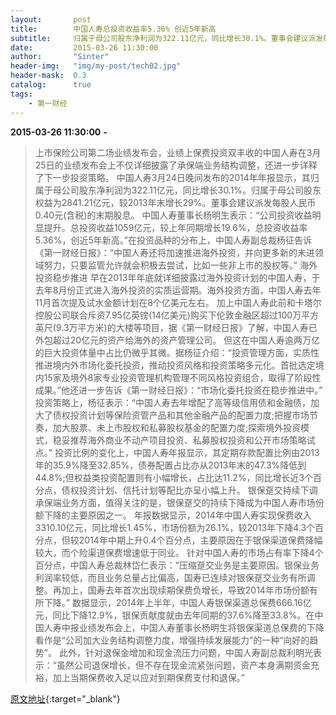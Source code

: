 ```yaml
---
layout:       post
title:        中国人寿总投资收益率5.36% 创近5年新高
subtitle:     归属于母公司股东净利润为322.11亿元，同比增长30.1%。董事会建议派发每股人民币0.40元(含税)的末期股息。
date:         2015-03-26 11:30:00
author:       "Sinter"
header-img:   "img/my-post/tech02.jpg"
header-mask:  0.3
catalog:      true
tags:
    - 第一财经
---
```


**2015-03-26 11:30:00**  **-**

> 上市保险公司第二场业绩发布会，业绩上保费投资双丰收的中国人寿在3月25日的业绩发布会上不仅详细披露了承保端业务结构调整，还进一步详释了下一步投资策略。
中国人寿3月24日晚间发布的2014年年报显示，其归属于母公司股东净利润为322.11亿元，同比增长30.1%。归属于母公司股东权益为2841.21亿元，较2013年末增长29%。董事会建议派发每股人民币0.40元(含税)的末期股息。
中国人寿董事长杨明生表示：“公司投资收益明显提升。总投资收益1059亿元，较上年同期增长19.6%，总投资收益率5.36%，创近5年新高。”在投资品种的分布上，中国人寿副总裁杨征告诉《第一财经日报》：“中国人寿还将加速推进海外投资，并向更多新的未进领域努力，只要监管允许就会积极去尝试，比如一些非上市的股权等。”
海外投资稳步推进
早在2013年年底就详细披露过海外投资计划的中国人寿，于去年8月份正式进入海外投资的实质运营期。海外投资方面，中国人寿去年11月首次提及试水金额计划在8个亿美元左右。
加上中国人寿此前和卡塔尔控股公司联合斥资7.95亿英镑(14亿美元)购买下伦敦金融区超过100万平方英尺(9.3万平方米)的大楼等项目，据《第一财经日报》了解，中国人寿已外包超过20亿元的资产给海外的资产管理公司。
但这在中国人寿逾两万亿的巨大投资体量中占比仍微乎其微。据杨征介绍：“投资管理方面，实质性推进境内外市场化委托投资，推动投资风格和投资策略多元化。首批选定境内15家及境外8家专业投资管理机构管理不同风格投资组合，取得了阶段性成果。”他还进一步告诉《第一财经日报》：“市场化委托投资在稳步推进中。”
投资策略上，杨征表示：“中国人寿去年增配了高等级信用债和金融债，加大了债权投资计划等保险资管产品和其他金融产品的配置力度;把握市场节奏，加大股票、未上市股权和私募股权基金的配置力度;探索境外投资模式，稳妥推荐海外商业不动产项目投资、私募股权投资和公开市场策略试点。”
投资比例的变化上，中国人寿年报显示，其定期存款配置比例由2013年的35.9%降至32.85%，债券配置占比亦从2013年末的47.3%降低到44.8%;但权益类投资配置则有小幅增长，占比达11.2%，同比增长近3个百分点，债权投资计划、信托计划等配比亦呈小幅上升。
银保趸交持续下调
承保端业务方面，值得关注的是，银保趸交的持续下降成为中国人寿市场份额下降的主要原因之一。
年报数据显示，2014年中国人寿实现保费收入3310.10亿元，同比增长1.45%，市场份额为26.1%，较2013年下降4.3个百分点，但较2014年中期上升0.4个百分点，主要原因在于银保渠道保费降幅较大，而个险渠道保费增速低于同业。
针对中国人寿的市场占有率下降4个百分点，中国人寿总裁林岱仁表示：“压缩趸交业务是主要原因。银保业务利润率较低，而且业务总量占比偏高，国寿已连续对银保趸交业务有所调整。再加上，国寿去年首次出现续期保费负增长，导致2014年市场份额有所下降。”
数据显示，2014年上半年，中国人寿银保渠道总保费666.16亿元，同比下降12.9%，银保贡献度就由去年同期的37.6%降至33.8%。在中国人寿中报业绩发布会上，中国人寿董事长杨明生将银保渠道总保费的下降看作是“公司加大业务结构调整力度，增强持续发展能力”的一种“向好的趋势”。
此外，针对退保金增加和现金流压力问题，中国人寿副总裁利明光表示：“虽然公司退保增长，但不存在现金流紧张问题，资产本身满期资金充裕，加上当期保费收入足以应对到期保费支付和退保。”


[原文地址](http://www.yicai.com/news/4590671.html){:target="_blank"}


